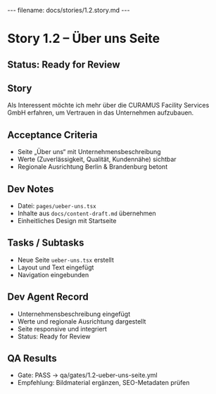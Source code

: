 --- filename: docs/stories/1.2.story.md ---

# Story 1.2 – Über uns Seite

## Status: Ready for Review

## Story

Als Interessent möchte ich mehr über die CURAMUS Facility Services GmbH erfahren,
um Vertrauen in das Unternehmen aufzubauen.

## Acceptance Criteria

* Seite „Über uns“ mit Unternehmensbeschreibung
* Werte (Zuverlässigkeit, Qualität, Kundennähe) sichtbar
* Regionale Ausrichtung Berlin & Brandenburg betont

## Dev Notes

* Datei: `pages/ueber-uns.tsx`
* Inhalte aus `docs/content-draft.md` übernehmen
* Einheitliches Design mit Startseite

## Tasks / Subtasks

* Neue Seite `ueber-uns.tsx` erstellt
* Layout und Text eingefügt
* Navigation eingebunden

## Dev Agent Record

* Unternehmensbeschreibung eingefügt
* Werte und regionale Ausrichtung dargestellt
* Seite responsive und integriert
* Status: Ready for Review

## QA Results

* Gate: PASS → qa/gates/1.2-ueber-uns-seite.yml
* Empfehlung: Bildmaterial ergänzen, SEO-Metadaten prüfen


